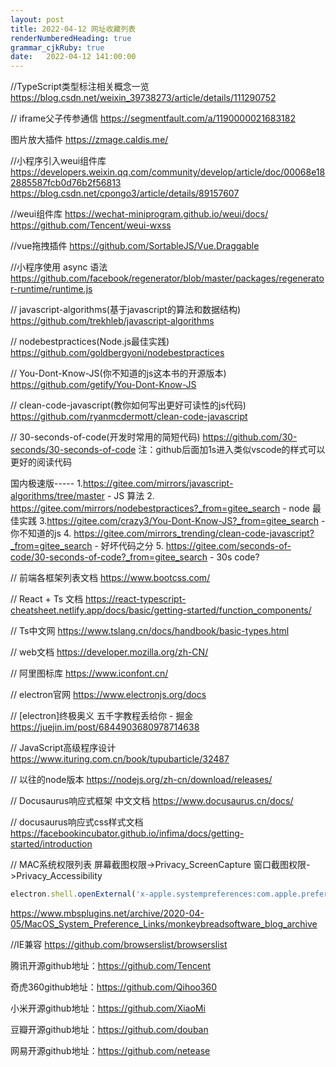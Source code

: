 ```yaml
---
layout: post
title: 2022-04-12 网址收藏列表
renderNumberedHeading: true
grammar_cjkRuby: true
date:   2022-04-12 141:00:00
---
```


//TypeScript类型标注相关概念一览
https://blog.csdn.net/weixin_39738273/article/details/111290752

// iframe父子传参通信
https://segmentfault.com/a/1190000021683182

图片放大插件
https://zmage.caldis.me/

//小程序引入weui组件库
https://developers.weixin.qq.com/community/develop/article/doc/00068e182885587fcb0d76b2f56813
https://blog.csdn.net/cpongo3/article/details/89157607

//weui组件库
https://wechat-miniprogram.github.io/weui/docs/
https://github.com/Tencent/weui-wxss

//vue拖拽插件
https://github.com/SortableJS/Vue.Draggable

//小程序使用 async 语法
https://github.com/facebook/regenerator/blob/master/packages/regenerator-runtime/runtime.js

// javascript-algorithms(基于javascript的算法和数据结构)
https://github.com/trekhleb/javascript-algorithms

// nodebestpractices(Node.js最佳实践)
https://github.com/goldbergyoni/nodebestpractices

// You-Dont-Know-JS(你不知道的js这本书的开源版本)
https://github.com/getify/You-Dont-Know-JS

// clean-code-javascript(教你如何写出更好可读性的js代码)
https://github.com/ryanmcdermott/clean-code-javascript

// 30-seconds-of-code(开发时常用的简短代码)
https://github.com/30-seconds/30-seconds-of-code
注：github后面加1s进入类似vscode的样式可以更好的阅读代码

国内极速版-----
1.https://gitee.com/mirrors/javascript-algorithms/tree/master - JS 算法
2. https://gitee.com/mirrors/nodebestpractices?_from=gitee_search - node 最佳实践
3.https://gitee.com/crazy3/You-Dont-Know-JS?_from=gitee_search  -你不知道的js
4. https://gitee.com/mirrors_trending/clean-code-javascript?_from=gitee_search - 好坏代码之分 
5. https://gitee.com/seconds-of-code/30-seconds-of-code?_from=gitee_search - 30s code?

// 前端各框架列表文档
https://www.bootcss.com/

// React + Ts 文档
https://react-typescript-cheatsheet.netlify.app/docs/basic/getting-started/function_components/

// Ts中文网
https://www.tslang.cn/docs/handbook/basic-types.html

// web文档
https://developer.mozilla.org/zh-CN/

// 阿里图标库
https://www.iconfont.cn/

// electron官网
https://www.electronjs.org/docs

// [electron]终极奥义 五千字教程丢给你 - 掘金
https://juejin.im/post/6844903680978714638

// JavaScript高级程序设计
https://www.ituring.com.cn/book/tupubarticle/32487

// 以往的node版本
https://nodejs.org/zh-cn/download/releases/

//  Docusaurus响应式框架 中文文档
https://www.docusaurus.cn/docs/

// docusaurus响应式css样式文档
https://facebookincubator.github.io/infima/docs/getting-started/introduction

// MAC系统权限列表
屏幕截图权限->Privacy_ScreenCapture
窗口截图权限->Privacy_Accessibility

``` javascript
electron.shell.openExternal('x-apple.systempreferences:com.apple.preference.security?Privacy')
```

https://www.mbsplugins.net/archive/2020-04-05/MacOS_System_Preference_Links/monkeybreadsoftware_blog_archive

//IE兼容
https://github.com/browserslist/browserslist

腾讯开源github地址：https://github.com/Tencent

奇虎360github地址：https://github.com/Qihoo360

小米开源github地址：https://github.com/XiaoMi

豆瓣开源github地址：https://github.com/douban

网易开源github地址：https://github.com/netease
